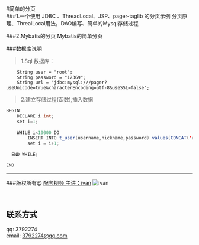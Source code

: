 #简单的分页 <br>
###1.一个使用 JDBC 、ThreadLocal、JSP、pager-taglib 的分页示例
	 分页原理、ThrealLocal用法，DAO编写、简单的Mysql存储过程<br>

###2.Mybatis的分页
	 Mybatis的简单分页



###数据库说明
>1.Sql 数据库：

		String user = "root";
		String password = "12369";
		String url = "jdbc:mysql:///pager?useUnicode=true&characterEncoding=utf-8&useSSL=false";
		
>2.建立存储过程(函数),插入数据

```java
BEGIN
	DECLARE i int;
	set i=1;
	
	WHILE i<10000 DO
		INSERT INTO t_user(username,nickname,password) values(CONCAT('user',i),CONCAT('nickname',i),CONCAT('password',i));
		set i = i+1;
		
  END WHILE;

END
```


***

###版权所有@ [配套视频 主讲：ivan](http://www.chuanke.com/2819950-160640.html)
![ivan](http://web.img.chuanke.com/avatar/9a324150f3de4ef3805080feb73091b6.jpg)

</br>





## 联系方式
qq:        3792274<br/>
email:     <3792274@qq.com><br/>


 
